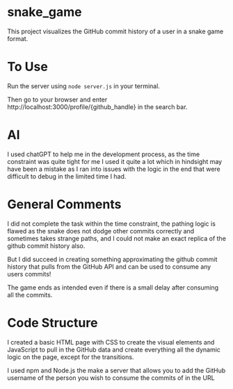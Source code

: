 # snake_game
This project visualizes the GitHub commit history of a user in a snake game format.

# To Use
Run the server using ``node server.js`` in your terminal.
   
Then go to your browser and enter http://localhost:3000/profile/{github_handle} in the search bar.

# AI
I used chatGPT to help me in the development process, as the time constraint was quite tight for me I used it quite a lot which in hindsight may have been a mistake as I ran into issues with the logic in the end that were difficult to debug in the limited time I had.  
  
# General Comments
I did not complete the task within the time constraint, the pathing logic is flawed as the snake does not dodge other commits correctly and sometimes takes strange paths, and I could not make an exact replica of the github commit history also.  
  
But I did succeed in creating something approximating the github commit history that pulls from the GitHub API and can be used to consume any users commits!  
  
The game ends as intended even if there is a small delay after consuming all the commits.

# Code Structure
I created a basic HTML page with CSS to create the visual elements and JavaScript to pull in the GitHub data and create everything all the dynamic logic on the page, except for the transitions.  
  
I used npm and Node.js the make a server that allows you to add the GitHub username of the person you wish to consume the commits of in the URL
